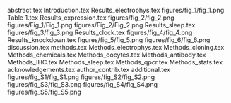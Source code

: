 abstract.tex
Introduction.tex
Results_electrophys.tex
figures/fig_1/fig_1.png
Table 1.tex
Results_expression.tex
figures/fig_2/fig_2.png
figures/Fig_1/Fig_1.png
figures/Fig_2/Fig_2.png
Results_sleep.tex
figures/fig_3/fig_3.png
Results_clock.tex
figures/fig_4/fig_4.png
Results_knockdown.tex
figures/fig_5/fig_5.png
figures/fig_6/fig_6.png
discussion.tex
methods.tex
Methods_electrophys.tex
Methods_cloning.tex
Methods_chemicals.tex
Methods_oocytes.tex
Methods_antibody.tex
Methods_IHC.tex
Methods_sleep.tex
Methods_qpcr.tex
Methods_stats.tex
acknowledgements.tex
author_contrib.tex
additional.tex
figures/fig_S1/fig_S1.png
figures/fig_S2/fig_S2.png
figures/fig_S3/fig_S3.png
figures/fig_S4/fig_S4.png
figures/fig_S5/fig_S5.png